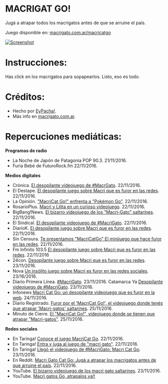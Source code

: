 # MACRIGAT GO!
Jugá a atrapar todos los macrigatos antes de que se arruine el país.

Juego disponible en: [macrigato.com.ar/macricatgo](https://macrigato.com.ar/macricatgo)

[![Screenshot](https://raw.githubusercontent.com/eypacha/macricatgo/master/img/prev_og_image.jpg)](http://macrigato.com.ar/macricatgo)

# Instrucciones:
Has click en los macrigatos para sopapearlos. Listo, eso es todo.

# Créditos:
* Hecho por [EyPacha!](https://github.com/eypacha).
* Más info en [macrigato.com.ar](https://macrigato.com.ar).

# Repercuciones mediáticas:

**Programas de radio**
* La Noche de Japón de Patagonia POP 90.3. 21/11/2016.
* Furia Bebé de FuturoRock.fm 22/11/2016.

**Medios digitales**
* Crónica. [El desopilante videojuego de #MacrGato](http://www.cronica.com.ar/article/details/117093/el-desopilante-videojuego-de-macrigato). 22/11/2016.
* El Destape. [El desopilante juego sobre Macri que es furor en las redes](http://www.eldestapeweb.com/el-desopilante-juego-macri-que-es-furor-las-redes-n22904). 22/11/2016.
* La Opinión. ["MacriCat Go!" enfrenta a "Pokémon Go"](http://diariolaopinion.com.ar/noticia/166124/macri-cat-go-enfrenta-a-pokemon-go). 22/11/2016.
* RosarioPlus. [Macri y Lilita en un curioso videojuego](http://www.rosarioplus.com/enlareposera/Macri-y-Lilita-en-un-curioso-videojuego-20161121-0039.html). 22/11/2016.
* BigBang!News. [El bizarro videojuego de los "Macri-Gato" saltarines](http://www.bigbangnews.com/actualidad/El-bizarro-videojuego-del-Macri-Gato-saltarin-20161122-0024.html). 22/11/2016.
* El Sindical. [El desopilante videojuego de #MacriGato](http://www.elsindical.com.ar/notas/el-desopilante-videojuego-de-macrigato/). 22/11/2016.
* DiarioK. [El desopilante juego sobre Macri que es furor en las redes](http://diariok.com/noticia/1591/el-desopilante-juego-sobre-macri-que-es-furor-en-las-redes). 22/11/2016.
* Sin Censura. [Te presentamos "MacriCatGo" El minijuego que hace furor en las redes](http://sincensura.com.ar/2016/11/22/presentamos-macricatgo-minijuego/). 22/11/2016.
* Fm Infinito 103.5 [El desopilante juego sobre Macri que es furor en las redes](http://www.fminfinito1035.com.ar/portada/el-desopilante-juego-sobre-macri-que-es-furor-en-las-redes/). 22/11/2016
* 24con. [Desopilante juego sobre Macri que es furor en las redes](http://www.24con.com/1/nota/index.vnc?id=158149). 23/11/2016.
* Nova [Un insólito juego sobre Macri es furor en las redes sociales](http://www.novargentina.com/nota.asp?n=2016_11_23&id=45605&id_tiponota=4). 23/16/2016.
* Diario Primera Línea. [#MacriGato](http://www.diarioprimeralinea.com.ar/quebrachitos/2016/11/23/macrigato-35479.html). 23/11/2016.
Catamarca Ya [Desopilante videojuego de #MacriGato](http://www.catamarcaya.com.ar/2012/index.php?modulo=notas&accion=ver&id=104897). 23/11/2016.
* Infonews [Macri Cat Go: un desopilante videojuego que es furor en la web](http://www.infonews.com/nota/303918/macri-cat-go-un-desopilante-videojuego). 24/11/2016.
* Diario Registrado. [Furor por el 'MacriCat Go!', el videojuego donde tenés que atrapar 'Macri-gatos' saltarines](http://www.diarioregistrado.com/politica/furor-por-el--macricat-go----el-videojuego-donde-tenes-que-atrapar--macri-gatos--saltarines_a5837e3a99bfd993f295b275a). 25/11/2016.
* Minuto de Cierre. [El "MacriCat Go!", videojuego donde se tienen que atrapar "Macri-gatos"](http://www.minutodecierre.com/nota/2016-11-25-el-macricat-go-el-videojuego-donde-tenes-que-atrapar-macri-gatos-saltarines). 25/11/2016.

**Redes sociales**
* En Taringa! [Conoce el juego MacriCat Go](http://www.taringa.net/posts/juegos/19666721/Conoce-el-juego-Macri-Cat-Go.html). 22/11/2016.
* En Taringa! [Entra y juga al juego de "macri gato"](http://www.taringa.net/posts/juegos/19666604/Entra-y-juga-al-juego-de-macri-gato.html). 22/11/2016.
* En Taringa! [Llegó el videojuego de #MacriGato: Macri Cat Go](http://www.taringa.net/posts/noticias/19666730/Llego-el-videojuego-de-MacriGato-Macri-Cat-Go.html). 23/11/2016.
* En Reddit. [Macri Gato Cat Go: Jugá a atrapar los macrigatos antes de que arruine el país](https://www.reddit.com/r/argentina/comments/5e5yul/macri_cat_go_jug%C3%A1_a_atrapar_los_macrigatos_antes/). 22/11/2016.
* YouTube. [El bizarro videojuego de los macri gato saltarines](https://www.youtube.com/watch?v=4BHd7vJ8XQQ). 23/11/2016.
* YouTube. [Macri gatos Go, atrapalos ya!!](https://www.youtube.com/watch?v=z8uiVJJegiA)